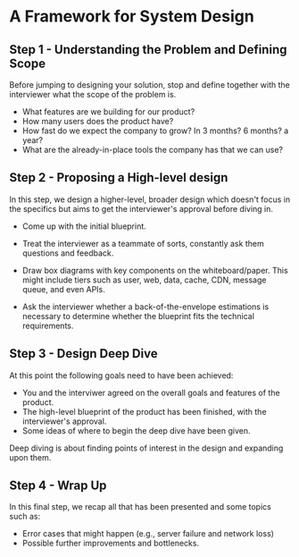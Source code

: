 # A Framework for System Design

## Step 1 - Understanding the Problem and Defining Scope

Before jumping to designing your solution, stop and define together with the interviewer what the scope of the problem is.

- What features are we building for our product?
- How many users does the product have?
- How fast do we expect the company to grow? In 3 months? 6 months? a year?
- What are the already-in-place tools the company has that we can use?

## Step 2 - Proposing a High-level design

In this step, we design a higher-level, broader design which doesn't focus in the specifics but aims to get the interviewer's approval before diving in.

- Come up with the initial blueprint.
- Treat the interviewer as a teammate of sorts, constantly ask them questions and feedback.

- Draw box diagrams with key components on the whiteboard/paper. This might include tiers such as user, web, data, cache, CDN, message queue, and even APIs.
- Ask the interviewer whether a back-of-the-envelope estimations is necessary to determine whether the blueprint fits the technical requirements.

## Step 3 - Design Deep Dive

At this point the following goals need to have been achieved:

- You and the interviwer agreed on the overall goals and features of the product.
- The high-level blueprint of the product has been finished, with the interviewer's approval.
- Some ideas of where to begin the deep dive have been given.

Deep diving is about finding points of interest in the design and expanding upon them.

## Step 4 - Wrap Up

In this final step, we recap all that has been presented and some topics such as:

- Error cases that might happen (e.g., server failure and network loss)
- Possible further improvements and bottlenecks.
